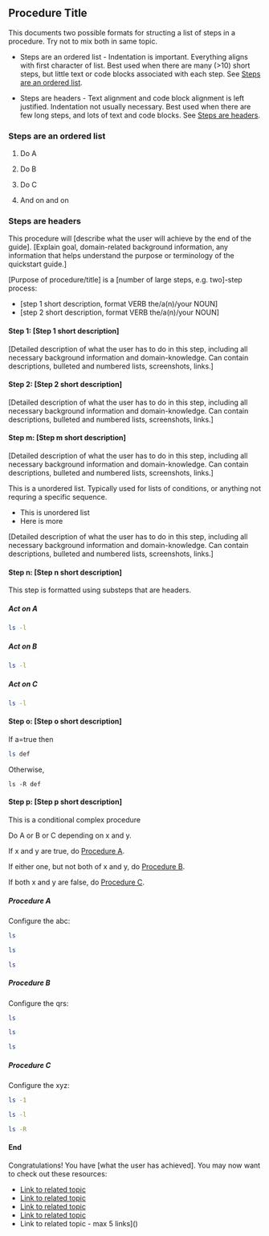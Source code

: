 
## Procedure Title

This documents two possible formats for structing a list of steps in a procedure. Try not to mix both in same topic.


- Steps are an ordered list - Indentation is important.
  Everything aligns with first character of list.
  Best used when there are many (>10) short steps, but little text or code blocks associated with each step.
  See [Steps are an ordered list](#steps-are-an-ordered-list).
  
  
- Steps are headers - Text alignment and code block alignment is left justified.  Indentation not usually necessary.
  Best used when there are few long steps, and lots of text and code blocks.
  See [Steps are headers](#steps-are-headers).


### Steps are an ordered list

1. Do A

2. Do B

3. Do C

4. And on and on


### Steps are headers

This procedure will [describe what the user will achieve by the end of the guide]. [Explain goal, domain-related background information, any information that helps understand the purpose or terminology of the quickstart guide.]

[Purpose of procedure/title] is a [number of large steps, e.g. two]-step process:

* [step 1 short description, format VERB the/a(n)/your NOUN]
* [step 2 short description, format VERB the/a(n)/your NOUN]

#### Step 1: [Step 1 short description]

[Detailed description of what the user has to do in this step, including all necessary background information and domain-knowledge. Can contain descriptions, bulleted and numbered lists, screenshots, links.]

#### Step 2: [Step 2 short description]

[Detailed description of what the user has to do in this step, including all necessary background information and domain-knowledge. Can contain descriptions, bulleted and numbered lists, screenshots, links.]

#### Step m: [Step m short description]

[Detailed description of what the user has to do in this step, including all necessary background information and domain-knowledge. Can contain descriptions, bulleted and numbered lists, screenshots, links.]

This is a unordered list. Typically used for lists of conditions, or anything
not requring a specific sequence.

- This is unordered list
- Here is more

[Detailed description of what the user has to do in this step, including all necessary background information and domain-knowledge. Can contain descriptions, bulleted and numbered lists, screenshots, links.]

#### Step n: [Step n short description]

This step is formatted using substeps that are headers.

##### Act on A

```bash
ls -l
```

##### Act on B

```bash
ls -l
```

##### Act on C

```bash
ls -l
```

#### Step o: [Step o short description] 

If a=true then 

```bash
ls def  
```

Otherwise, 

```
ls -R def  
```

#### Step p: [Step p short description]

This is a conditional complex procedure

Do A or B or C depending on x and y.

If x and y are true, do [Procedure A](#procedure-a).

If either one, but not both of x and y, do [Procedure B](#procedure-b).

If both x and y are false, do [Procedure C](#procedure-c).


##### Procedure A

Configure the abc:

  ```bash
  ls
  ```

  ```bash
  ls
  ```

  ```bash
  ls
  ```


##### Procedure B

Configure the qrs:

  ```bash
  ls
  ```

  ```bash
  ls
  ```

  ```bash
  ls
  ```

##### Procedure C 

Configure the xyz:

  ```bash
  ls -1
  ```

  ```bash
  ls -l
  ```

  ```bash
  ls -R
  ```

#### End 

Congratulations! You have [what the user has achieved]. You may now want to check out these resources:

* [Link to related topic]()
* [Link to related topic]()
* [Link to related topic]()
* [Link to related topic]()
* Link to related topic - max 5 links]()

